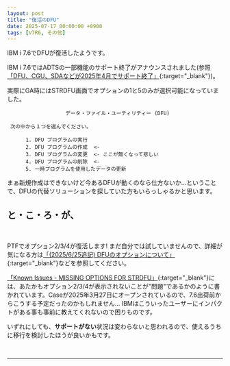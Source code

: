 ```yaml
---
layout: post
title: "復活のDFU"
date: 2025-07-17 00:00:00 +0900
tags: [V7R6, その他]
---
```

IBM i 7.6でDFUが復活したようです。

IBM i 7.6ではADTSの一部機能のサポート終了がアナウンスされました(参照[「DFU、CGU、SDAなどが2025年4月でサポート終了」](https://guricat.github.io/GuriPages/2024/06/03/DFU_CGU_SDA%E3%81%AA%E3%81%A9%E3%81%8C2025%E5%B9%B44%E6%9C%88%E3%81%A7%E3%82%B5%E3%83%9D%E3%83%BC%E3%83%88%E7%B5%82%E4%BA%86/){:target="_blank"})。

実際にGA時にはSTRDFU画面でオプションの1と5のみが選択可能になっていました。

```
                   データ・ファイル・ユーティリティー (DFU)

 次の中から１つを選んでください。

      1. DFU プログラムの実行
      2. DFU プログラムの作成  <- 
      3. DFU プログラムの変更  <- ここが無くなって悲しい
      4. DFU プログラムの削除  <-
      5. 一時プログラムを使用したデータの更新

```

まぁ新規作成はできないけど今あるDFUが動くのなら仕方ないか...ということで、DFUの代替ソリューションを探していた方もいらっしゃるかと思います。
<br>

## と・こ・ろ・が、
<br>

PTFでオプション2/3/4が復活します! まだ自分では試していませんので、詳細が気になる方は[「(2025/6/25追記) DFUのオプションについて」](https://qiita.com/yoichi_nakamura/items/37fc12608390ca32c875#2025625%E8%BF%BD%E8%A8%98-dfu%E3%81%AE%E3%82%AA%E3%83%97%E3%82%B7%E3%83%A7%E3%83%B3%E3%81%AB%E3%81%A4%E3%81%84%E3%81%A6){:target="_blank"}などを参照してください。

[「Known Issues - MISSING OPTIONS FOR STRDFU」](https://www.ibm.com/mysupport/s/defect/aCI3p0000008naWGAQ/dt283707?language=ja){:target="_blank"}には、あたかもオプション2/3/4が表示されないことが"問題"であるかのように書かれています。Caseが2025年3月27日にオープンされているので、7.6出荷前からこうする予定だったのかもしれません... IBMはこういったユーザーにインパクトがある事も事前に教えてくれないので困りものです。

いずれにしても、**サポートがない**状況は変わらないと思われるので、使えるうちに移行を検討したほうが良いかもです。

<br>
<hr>

<br>

<!-- This content will not appear in the rendered Markdown
タグ
tags: [V7R5, V7R4, ACS, TR]

EOS
V7R3
V7R4
V7R5
V7R6
ACS
Db2
DX
HMC
LTO
Merlin
Navigator
NetServer
NVMe
OSS
PTF
POWER9
POWER10
POWER11
RDi
RDX
RPG
SQL
SWMA
TCP/IP
TR
技術情報
ペーパー
モダナイゼーション
パフォーマンス
運用
セキュリティ
その他
 -->
 

